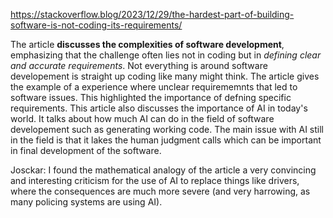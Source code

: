 https://stackoverflow.blog/2023/12/29/the-hardest-part-of-building-software-is-not-coding-its-requirements/

The article **discusses the complexities of software development**, emphasizing that the challenge often lies not in coding but in *defining clear and accurate requirements*. Not everything is around software developement is straight up coding like many might think. The article gives the example of a experience where unclear requirememnts that led to software issues. This highlighted the importance of defning specific requirements. This article also discusses the importance of AI in today's world. It talks about how much AI can do in the field of software developement such as generating working code. The main issue with AI still in the field is that it lakes the human judgment calls which can be important in final development of the software.  

Josckar: I found the mathematical analogy of the article a very convincing and interesting criticism for the use of AI to replace things like drivers, where the consequences are much more severe (and very harrowing, as many policing systems are using AI).